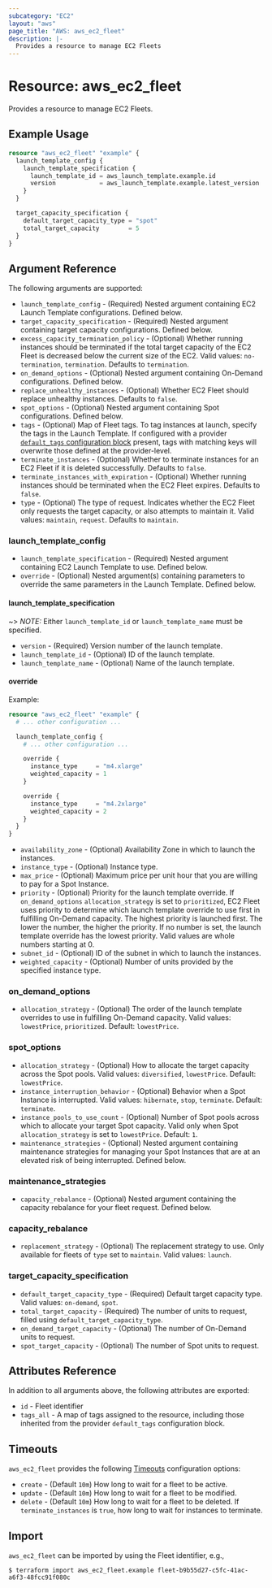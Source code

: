 ```yaml
---
subcategory: "EC2"
layout: "aws"
page_title: "AWS: aws_ec2_fleet"
description: |-
  Provides a resource to manage EC2 Fleets
---
```


# Resource: aws_ec2_fleet

Provides a resource to manage EC2 Fleets.

## Example Usage

```terraform
resource "aws_ec2_fleet" "example" {
  launch_template_config {
    launch_template_specification {
      launch_template_id = aws_launch_template.example.id
      version            = aws_launch_template.example.latest_version
    }
  }

  target_capacity_specification {
    default_target_capacity_type = "spot"
    total_target_capacity        = 5
  }
}
```

## Argument Reference

The following arguments are supported:

* `launch_template_config` - (Required) Nested argument containing EC2 Launch Template configurations. Defined below.
* `target_capacity_specification` - (Required) Nested argument containing target capacity configurations. Defined below.
* `excess_capacity_termination_policy` - (Optional) Whether running instances should be terminated if the total target capacity of the EC2 Fleet is decreased below the current size of the EC2. Valid values: `no-termination`, `termination`. Defaults to `termination`.
* `on_demand_options` - (Optional) Nested argument containing On-Demand configurations. Defined below.
* `replace_unhealthy_instances` - (Optional) Whether EC2 Fleet should replace unhealthy instances. Defaults to `false`.
* `spot_options` - (Optional) Nested argument containing Spot configurations. Defined below.
* `tags` - (Optional) Map of Fleet tags. To tag instances at launch, specify the tags in the Launch Template. If configured with a provider [`default_tags` configuration block](https://www.terraform.io/docs/providers/aws/index.html#default_tags-configuration-block) present, tags with matching keys will overwrite those defined at the provider-level.
* `terminate_instances` - (Optional) Whether to terminate instances for an EC2 Fleet if it is deleted successfully. Defaults to `false`.
* `terminate_instances_with_expiration` - (Optional) Whether running instances should be terminated when the EC2 Fleet expires. Defaults to `false`.
* `type` - (Optional) The type of request. Indicates whether the EC2 Fleet only requests the target capacity, or also attempts to maintain it. Valid values: `maintain`, `request`. Defaults to `maintain`.

### launch_template_config

* `launch_template_specification` - (Required) Nested argument containing EC2 Launch Template to use. Defined below.
* `override` - (Optional) Nested argument(s) containing parameters to override the same parameters in the Launch Template. Defined below.

#### launch_template_specification

~> *NOTE:* Either `launch_template_id` or `launch_template_name` must be specified.

* `version` - (Required) Version number of the launch template.
* `launch_template_id` - (Optional) ID of the launch template.
* `launch_template_name` - (Optional) Name of the launch template.

#### override

Example:

```terraform
resource "aws_ec2_fleet" "example" {
  # ... other configuration ...

  launch_template_config {
    # ... other configuration ...

    override {
      instance_type     = "m4.xlarge"
      weighted_capacity = 1
    }

    override {
      instance_type     = "m4.2xlarge"
      weighted_capacity = 2
    }
  }
}
```

* `availability_zone` - (Optional) Availability Zone in which to launch the instances.
* `instance_type` - (Optional) Instance type.
* `max_price` - (Optional) Maximum price per unit hour that you are willing to pay for a Spot Instance.
* `priority` - (Optional) Priority for the launch template override. If `on_demand_options` `allocation_strategy` is set to `prioritized`, EC2 Fleet uses priority to determine which launch template override to use first in fulfilling On-Demand capacity. The highest priority is launched first. The lower the number, the higher the priority. If no number is set, the launch template override has the lowest priority. Valid values are whole numbers starting at 0.
* `subnet_id` - (Optional) ID of the subnet in which to launch the instances.
* `weighted_capacity` - (Optional) Number of units provided by the specified instance type.

### on_demand_options

* `allocation_strategy` - (Optional) The order of the launch template overrides to use in fulfilling On-Demand capacity. Valid values: `lowestPrice`, `prioritized`. Default: `lowestPrice`.

### spot_options

* `allocation_strategy` - (Optional) How to allocate the target capacity across the Spot pools. Valid values: `diversified`, `lowestPrice`. Default: `lowestPrice`.
* `instance_interruption_behavior` - (Optional) Behavior when a Spot Instance is interrupted. Valid values: `hibernate`, `stop`, `terminate`. Default: `terminate`.
* `instance_pools_to_use_count` - (Optional) Number of Spot pools across which to allocate your target Spot capacity. Valid only when Spot `allocation_strategy` is set to `lowestPrice`. Default: `1`.
* `maintenance_strategies` - (Optional) Nested argument containing maintenance strategies for managing your Spot Instances that are at an elevated risk of being interrupted. Defined below.


### maintenance_strategies

* `capacity_rebalance` - (Optional) Nested argument containing the capacity rebalance for your fleet request. Defined below.

### capacity_rebalance

* `replacement_strategy` - (Optional) The replacement strategy to use. Only available for fleets of `type` set to `maintain`. Valid values: `launch`.



### target_capacity_specification

* `default_target_capacity_type` - (Required) Default target capacity type. Valid values: `on-demand`, `spot`.
* `total_target_capacity` - (Required) The number of units to request, filled using `default_target_capacity_type`.
* `on_demand_target_capacity` - (Optional) The number of On-Demand units to request.
* `spot_target_capacity` - (Optional) The number of Spot units to request.

## Attributes Reference

In addition to all arguments above, the following attributes are exported:

* `id` - Fleet identifier
* `tags_all` - A map of tags assigned to the resource, including those inherited from the provider `default_tags` configuration block.

## Timeouts

`aws_ec2_fleet` provides the following [Timeouts](https://www.terraform.io/docs/configuration/blocks/resources/syntax.html#operation-timeouts) configuration options:

* `create` - (Default `10m`) How long to wait for a fleet to be active.
* `update` - (Default `10m`) How long to wait for a fleet to be modified.
* `delete` - (Default `10m`) How long to wait for a fleet to be deleted. If `terminate_instances` is `true`, how long to wait for instances to terminate.

## Import

`aws_ec2_fleet` can be imported by using the Fleet identifier, e.g.,

```
$ terraform import aws_ec2_fleet.example fleet-b9b55d27-c5fc-41ac-a6f3-48fcc91f080c
```

